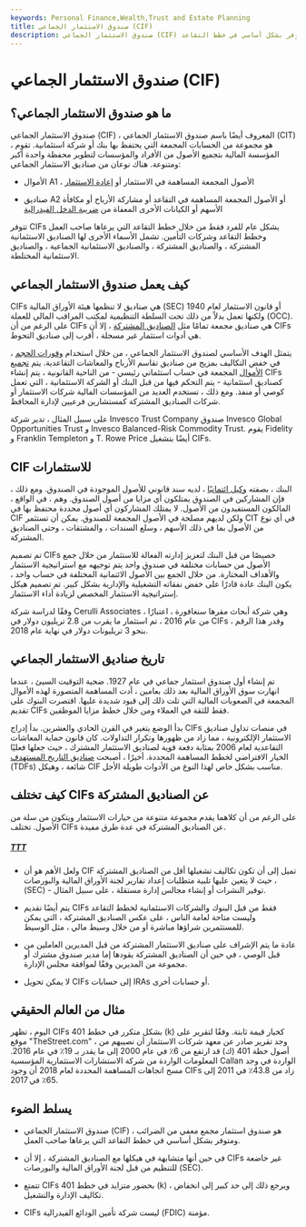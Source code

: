 ```yaml
---
keywords: Personal Finance,Wealth,Trust and Estate Planning
title: صندوق الاستثمار الجماعي (CIF)
description: صندوق الاستثمار الجماعي (CIF) هو صندوق استثمار مجمع معفي من الضرائب ، ومتوفر بشكل أساسي في خطط التقاعد.
---
```


# صندوق الاستثمار الجماعي (CIF)
## ما هو صندوق الاستثمار الجماعي؟

صندوق الاستثمار الجماعي (CIF) ، المعروف أيضًا باسم صندوق الاستثمار الجماعي (CIT) ، هو مجموعة من الحسابات المجمعة التي يحتفظ بها بنك أو شركة استئمانية. تقوم المؤسسة المالية بتجميع الأصول من الأفراد والمؤسسات لتطوير محفظة واحدة أكبر ومتنوعة. هناك نوعان من صناديق الاستثمار الجماعي:

- الأموال A1 ، الأصول المجمعة المساهمة في الاستثمار أو [إعادة الاستثمار](/reinvestment)

- صناديق A2 أو الأصول المجمعة المساهمة في التقاعد أو مشاركة الأرباح أو مكافأة الأسهم أو الكيانات الأخرى المعفاة من [ضريبة الدخل الفيدرالية](/federal_income_tax)

تتوفر CIFs بشكل عام للفرد فقط من خلال خطط التقاعد التي يرعاها صاحب العمل وخطط التقاعد وشركات التأمين. تشمل الأسماء الأخرى لها الصناديق الاستئمانية المشتركة ، والصناديق المشتركة ، والصناديق الاستئمانية الجماعية ، والصناديق الاستئمانية المختلطة.

## كيف يعمل صندوق الاستثمار الجماعي

CIFs هي صناديق لا تنظمها هيئة الأوراق المالية (SEC) أو قانون الاستثمار لعام 1940 ولكنها تعمل بدلاً من ذلك تحت السلطة التنظيمية لمكتب المراقب المالي للعملة (OCC). على الرغم من أن CIFs هي صناديق مجمعة تمامًا مثل [الصناديق المشتركة](/mutualfund) ، إلا أن CIFs هي أدوات استثمار غير مسجلة ، أقرب إلى صناديق التحوط.

يتمثل الهدف الأساسي لصندوق الاستثمار الجماعي ، من خلال استخدام [وفورات الحجم](/economiesofscale) ، في خفض التكاليف بمزيج من صناديق تقاسم الأرباح والمعاشات التقاعدية. يتم [تجميع الأموال](/pooledfunds) المجمعة في حساب استئماني رئيسي - من الناحية القانونية ، يتم إنشاء CIFs كصناديق استئمانية - يتم التحكم فيها من قبل البنك أو الشركة الاستئمانية ، التي تعمل كوصي أو منفذ. ومع ذلك ، تستخدم العديد من المؤسسات المالية شركات الاستثمار أو شركات الصناديق المشتركة كمستشارين فرعيين لإدارة المحافظ.

على سبيل المثال ، تدير شركة Invesco Trust Company صندوق Invesco Global Opportunities Trust و Invesco Balanced-Risk Commodity Trust. يقوم Fidelity و Franklin Templeton و T. Rowe Price أيضًا بتشغيل CIFs.

## CIF للاستثمارات

البنك ، بصفته [وكيل ائتمانيًا](/fiduciary) ، لديه سند قانوني للأصول الموجودة في الصندوق. ومع ذلك ، فإن المشاركين في الصندوق يمتلكون أي مزايا من أصول الصندوق. وهم ، في الواقع ، المالكون المستفيدون من الأصول. لا يمتلك المشاركون أي أصول محددة محتفظ بها في CIF ولكن لديهم مصلحة في الأصول المجمعة للصندوق. يمكن أن تستثمر CIT في أي نوع من الأصول بما في ذلك الأسهم ، وسلع السندات ، والمشتقات ، وحتى الصناديق المشتركة.

تم تصميم CIFs خصيصًا من قبل البنك لتعزيز إدارته الفعالة للاستثمار من خلال جمع الأصول من حسابات مختلفة في صندوق واحد يتم توجيهه مع استراتيجية الاستثمار والأهداف المختارة. من خلال الجمع بين الأصول الائتمانية المختلفة في حساب واحد ، يكون البنك عادة قادرًا على خفض نفقاته التشغيلية والإدارية بشكل كبير. تم تصميم هيكل إستراتيجية الاستثمار المخصص لزيادة أداء الاستثمار.

وفقًا لدراسة شركة Cerulli Associates ، وهي شركة أبحاث مقرها سنغافورة ، اعتبارًا من عام 2016 ، تم استثمار ما يقرب من 2.8 تريليون دولار في CIFs ، وقدر هذا الرقم بنحو 3 تريليونات دولار في نهاية عام 2018.

## تاريخ صناديق الاستثمار الجماعي

تم إنشاء أول صندوق استثمار جماعي في عام 1927. ضحية التوقيت السيئ ، عندما انهارت سوق الأوراق المالية بعد ذلك بعامين ، أدت المساهمة المتصورة لهذه الأموال المجمعة في الصعوبات المالية التي تلت ذلك إلى قيود شديدة عليها. اقتصرت البنوك على تقديم CIFs فقط للثقة في العملاء ومن خلال خطط مزايا الموظفين.

بدأ الوضع يتغير في القرن الحادي والعشرين. بدأ إدراج CIFs في منصات تداول صناديق الاستثمار الإلكترونية ، مما زاد من ظهورها وتكرار التداولات. كان قانون حماية المعاشات التقاعدية لعام 2006 بمثابة دفعة قوية لصناديق الاستثمار المشترك ، حيث جعلها فعليًا الخيار الافتراضي لخطط المساهمة المحددة. أخيرًا ، أصبحت [صناديق التاريخ المستهدف](/target-date_fund) (TDFs) شائعة ، وهيكل CIF مناسب بشكل خاص لهذا النوع من الأدوات طويلة الأجل.

## كيف تختلف CIFs عن الصناديق المشتركة

على الرغم من أن كلاهما يقدم مجموعة متنوعة من خيارات الاستثمار ويتكون من سلة من الأصول. تختلف CIFs عن الصناديق المشتركة في عدة طرق مفيدة.

<h5> <a href=""> TTT </a> </h5>

- ولعل الأهم هو أن CIF تميل إلى أن تكون تكاليف تشغيلها أقل من الصناديق المشتركة ، حيث لا يتعين عليها تلبية متطلبات إعداد تقارير لجنة الأوراق المالية والبورصات (SEC) - توفير النشرات أو إنشاء مجالس إدارة مستقلة ، على سبيل المثال.

- يتم أيضًا تقديم CIFs فقط من قبل البنوك والشركات الاستئمانية لخطط التقاعد وليست متاحة لعامة الناس ، على عكس الصناديق المشتركة ، التي يمكن للمستثمرين شراؤها مباشرة أو من خلال وسيط مالي ، مثل الوسيط.

- عادة ما يتم الإشراف على صناديق الاستثمار المشتركة من قبل المديرين العاملين من قبل الوصي ، في حين أن الصناديق المشتركة يقودها إما مدير صندوق مشترك أو مجموعة من المديرين وفقًا لموافقة مجلس الإدارة.

- لا يمكن تحويل CIFs إلى حسابات IRAs أو حسابات أخرى.

## مثال من العالم الحقيقي

اليوم ، تظهر CIFs بشكل متكرر في خطط 401 (k) كخيار قيمة ثابتة. وفقًا لتقرير على موقع "TheStreet.com" ، وجد تقرير صادر عن معهد شركات الاستثمار أن نصيبهم من أصول خطة 401 (ك) قد ارتفع من 6٪ في عام 2000 إلى ما يقدر بـ 19٪ في عام 2016. المعلومات الواردة من شركة الاستشارات الاستثمارية المؤسسية Callan الواردة في وجد مسح اتجاهات المساهمة المحددة لعام 2018 أن وجود CIFs زاد من 43.8٪ في 2011 إلى 65٪ في 2017.

## يسلط الضوء

- صندوق الاستثمار الجماعي (CIF) هو صندوق استثمار مجمع معفي من الضرائب ، ومتوفر بشكل أساسي في خطط التقاعد التي يرعاها صاحب العمل.

- في حين أنها متشابهة في هيكلها مع الصناديق المشتركة ، إلا أن CIFs غير خاضعة للتنظيم من قبل لجنة الأوراق المالية والبورصات (SEC).

- تتمتع CIFs بحضور متزايد في خطط 401 (k) ، ويرجع ذلك إلى حد كبير إلى انخفاض تكاليف الإدارة والتشغيل.

- CIFs ليست شركة تأمين الودائع الفيدرالية (FDIC) مؤمنة.

